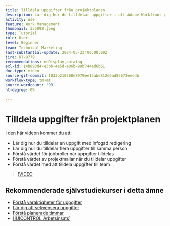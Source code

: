 ```yaml
---
title: Tilldela uppgifter från projektplanen
description: Lär dig hur du tilldelar uppgifter i ett Adobe Workfront-projekt med hjälp av intern redigering, massredigering, jobbroller och team.
activity: use
feature: Work Management
thumbnail: 335092.jpeg
type: Tutorial
role: User
level: Beginner
team: Technical Marketing
last-substantial-update: 2024-05-23T00:00:00Z
jira: KT-8779
recommendations: noDisplay,catalog
exl-id: 14b893d4-e3bb-4e5d-a06b-99b744ad6b61
doc-type: video
source-git-commit: f033b210268e8979ee15abe812e6ad85673eeedb
workflow-type: tm+mt
source-wordcount: '99'
ht-degree: 0%

---
```


# Tilldela uppgifter från projektplanen

I den här videon kommer du att:

* Lär dig hur du tilldelar en uppgift med infogad redigering
* Lär dig hur du tilldelar flera uppgifter till samma person
* Förstå värdet för jobbroller när uppgifter tilldelas
* Förstå värdet av projektmallar när du tilldelar uppgifter
* Förstå värdet med att tilldela uppgifter till team

>[!VIDEO](https://video.tv.adobe.com/v/335092/?quality=12&learn=on)

<!---
learn more urls:
Notifications: Information about work assigned to me
Assign tasks
Personal time overview
Make smart assignments
Modify multiple user assignments in a task list
--->

## Rekommenderade självstudiekurser i detta ämne

* [Förstå varaktigheter för uppgifter](/help/manage-work/tasks/understand-task-durations.md)
* [Lär dig att sekvensera uppgifter](/help/manage-work/tasks/learn-to-sequence-tasks.md)
* [Förstå planerade timmar](/help/manage-work/tasks/understand-planned-hours.md)
* [[!UICONTROL Arbetsinsats]](/help/manage-work/tasks/understand-work-effort.md)

